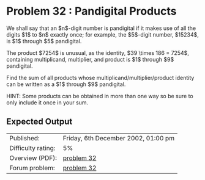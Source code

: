 # Problem 32 : Pandigital Products


<p>We shall say that an $n$-digit number is pandigital if it makes use of all the digits $1$ to $n$ exactly once; for example, the $5$-digit number, $15234$, is $1$ through $5$ pandigital.</p>

<p>The product $7254$ is unusual, as the identity, $39 \times 186 = 7254$, containing multiplicand, multiplier, and product is $1$ through $9$ pandigital.</p>

<p>Find the sum of all products whose multiplicand/multiplier/product identity can be written as a $1$ through $9$ pandigital.</p>

<div class="note">HINT: Some products can be obtained in more than one way so be sure to only include it once in your sum.</div>



## Expected Output

|                    |                                                   |
|--------------------|---------------------------------------------------|
| Published:         | Friday, 6th December 2002, 01:00 pm               |
| Difficulty rating: | 5%                                                |
| Overview (PDF):    | [problem 32](./032_overview.pdf)                  |
| Forum problem:     | [problem 32](https://projecteuler.net/thread=32)  |
 